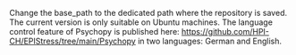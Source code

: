 Change the base_path to the dedicated path where the repository is saved. The current version is only suitable on Ubuntu machines.
The language control feature of Psychopy is published here: https://github.com/HPI-CH/EPIStress/tree/main/Psychopy in two languages: German and English. 
